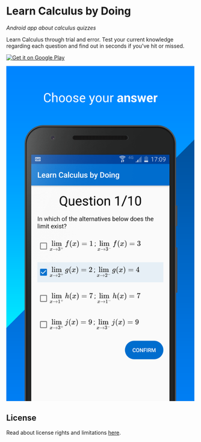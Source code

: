 # Learn Calculus by Doing
*Android app about calculus quizzes*

Learn Calculus through trial and error. 
Test your current knowledge regarding each question and find out in seconds if you've hit or missed.

<a href='https://play.google.com/store/apps/details?id=com.westgoten.learncalculusbydoing&pcampaignid=MKT-Other-global-all-co-prtnr-py-PartBadge-Mar2515-1'><img alt='Get it on Google Play' src='https://play.google.com/intl/en_us/badges/images/generic/en_badge_web_generic.png' width='200'/></a>

<img src="./screenshot/screenshot_1.png" width="500">

## License
Read about license rights and limitations [here](LICENSE).
